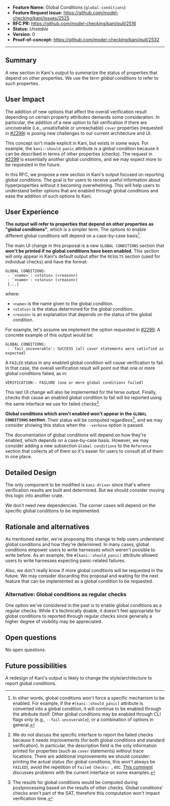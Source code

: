 - **Feature Name:** Global Conditions (`global-conditions`)
- **Feature Request Issue:** <https://github.com/model-checking/kani/issues/2525>
- **RFC PR:** <https://github.com/model-checking/kani/pull/2516>
- **Status:** *Unstable*
- **Version:** 0
- **Proof-of-concept:** <https://github.com/model-checking/kani/pull/2532>

-------------------

## Summary

A new section in Kani's output to summarize the status of properties that depend on other properties. We use the term *global conditions* to refer to such properties. 

## User Impact

The addition of new options that affect the overall verification result depending on certain property attributes demands some consideration.
In particular, the addition of a new option to fail verification if there are uncoverable (i.e., unsatisfiable or unreachable) `cover` properties (requested in [#2299](https://github.com/model-checking/kani/issues/2299)) is posing new challenges to our current architecture and UI.

This concept isn't made explicit in Kani, but exists in some ways.
For example, the `kani::should_panic` attribute is a global condition because it can be described in terms of other properties (checks).
The request in [#2299](https://github.com/model-checking/kani/issues/2299) is essentially another global conditions, and we may expect more to be requested in the future.

In this RFC, we propose a new section in Kani's output focused on reporting global conditions.
The goal is for users to receive useful information about hyperproperties without it becoming overwhelming.
This will help users to understand better options that are enabled through global conditions and ease the addition of such options to Kani.

## User Experience

**The output will refer to properties that depend on other properties as "global conditions"**, which is a simpler term.
The options to enable different global conditions will depend on a case-by-case basis[^enable-options].

The main UI change in this proposal is a new `GLOBAL CONDITIONS` section that **won't be printed if no global conditions have been enabled**.
This section will only appear in Kani's default output after the `RESULTS` section (used for individual checks) and have the format:

```
GLOBAL CONDITIONS:
 - `<name>`: <status> (<reason>)
 - `<name>`: <status> (<reason>)
 [...]
```

where:
  - `<name>` is the name given to the global condition.
  - `<status>` is the status determined for the global condition.
  - `<reason>` is an explanation that depends on the status of the global condition.

For example, let's assume we implement the option requested in [#2299](https://github.com/model-checking/kani/issues/2299).
A concrete example of this output would be:

```
GLOBAL CONDITIONS:
 - `fail_uncoverable`: SUCCESS (all cover statements were satisfied as expected)
```

A `FAILED` status in any enabled global condition will cause verification to fail.
In that case, the overall verification result will point out that one or more global conditions failed, as in:

```
VERIFICATION:- FAILURE (one or more global conditions failed)
```

This last UI change will also be implemented for the terse output.
Finally, checks that cause an enabled global condition to fail will be reported using the same interface we use for failed checks[^failed-checks].

**Global conditions which aren't enabled won't appear in the `GLOBAL CONDITIONS` section**.
Their status will be computed regardless[^status-computation], and we may consider showing this status when the `--verbose` option is passed.

The documentation of global conditions will depend on how they're enabled, which depends on a case-by-case basis.
However, we may consider adding a new subsection `Global conditions` to the `Reference` section that collects all of them so it's easier for users to consult all of them in one place.

## Detailed Design

The only component to be modified is `kani-driver` since that's where verification results are built and determined.
But we should consider moving this logic into another crate.

We don't need new dependencies.
The corner cases will depend on the specific global conditions to be implemented.

## Rationale and alternatives

As mentioned earlier, we're proposing this change to help users understand global conditions and how they're determined.
In many cases, global conditions empower users to write harnesses which weren't possible to write before.
As an example, the `#[kani::should_panic]` attribute allowed users to write harnesses expecting panic-related failures.

Also, we don't really know if more global conditions will be requested in the future.
We may consider discarding this proposal and waiting for the next feature that can be implemented as a global condition to be requested.

### Alternative: Global conditions as regular checks

One option we've considered in the past is to enable global conditions as a regular checks.
While it's technically doable, it doesn't feel appropriate for global conditions to reported through regular checks since generally a higher degree of visibility may be appreciated.

## Open questions

No open questions.

## Future possibilities

A redesign of Kani's output is likely to change the style/architecture to report global conditions.

[^status-computation]: The results for global conditions would be computed during postprocessing based on the results of other checks.
Global conditions' checks aren't part of the SAT, therefore this computation won't impact verification time.

[^failed-checks]: We do not discuss the specific interface to report the failed checks because it needs improvements (for both global conditions and standard verification).
In particular, the description field is the only information printed for properties (such as `cover` statements) without trace locations.
There are additional improvements we should consider: printing the actual status (for global conditions, this won't always be `FAILED`), avoid the repetition of `Failed Checks: `, etc.
[This comment](https://github.com/model-checking/kani/pull/2516#issuecomment-1597524184) discusses problems with the current interface on some examples.

[^enable-options]: In other words, global conditions won't force a specific mechanism to be enabled.
For example, if the `#[kani::should_panic]` attribute is converted into a global condition, it will continue to be enabled through the attribute itself.
Other global conditions may be enabled through CLI flags only (e.g., `--fail-uncoverable`), or a combination of options in general.
